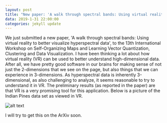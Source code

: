 ```yaml
---
layout: post
title: "New paper: 'A walk through spectral bands: Using virtual reality to better visualize hyperspectral data'"
data: 2019-1-31 22:00:00
categories: jekyll update
---
```


We just submitted a new paper, 'A walk through spectral bands: Using virtual reality to better visualize hyperspectral data', 
to the 13th International Workshop on Self-Organizing Maps and Learning Vector Quantization, Clustering and Data Visualization. 
I have been thinking a lot about how virtual reality (VR) can be used to better understand high-dimensional data.
After all, we have pretty good software in our brains for making sense of not just the 2-dimensions that we see on the page,
but also things that we can experience in 3-dimensions. As hyperspectral data is inherently 3-dimensional, as also 
challenging to analyze, it seems reasonable to try to understand it in VR. The preliminary results (as reported in  the paper)
are that VR is a very promising tool for this application. Below is a picture of the Indian Pines data set as viewed in VR.

![alt text](IP_partial_cube)

I will try to get this on the ArXiv soon.
